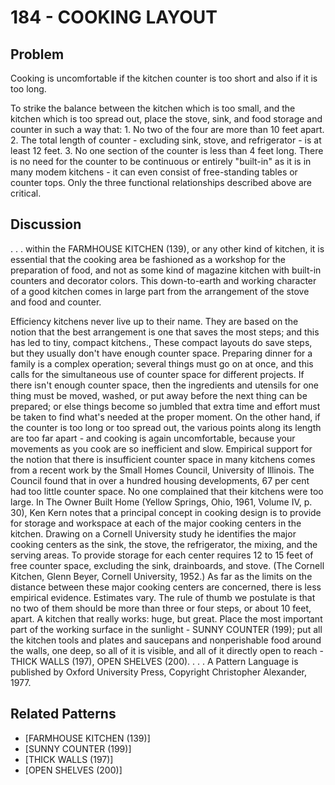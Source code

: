 # 184 - COOKING LAYOUT

## Problem

Cooking is uncomfortable if the kitchen counter is too short and also if it is too long.

To strike the balance between the kitchen which is too small, and the kitchen which is too spread out, place the stove, sink, and food storage and counter in such a way that: 1. No two of the four are more than 10 feet apart. 2. The total length of counter - excluding sink, stove, and refrigerator - is at least 12 feet. 3. No one section of the counter is less than 4 feet long. There is no need for the counter to be continuous or entirely "built-in" as it is in many modem kitchens - it can even consist of free-standing tables or counter tops. Only the three functional relationships described above are critical.

## Discussion

. . . within the FARMHOUSE KITCHEN (139), or any other kind of kitchen, it is essential that the cooking area be fashioned as a workshop for the preparation of food, and not as some kind of magazine kitchen with built-in counters and decorator colors. This down-to-earth and working character of a good kitchen comes in large part from the arrangement of the stove and food and counter.

Efficiency kitchens never live up to their name. They are based on the notion that the best arrangement is one that saves the most steps; and this has led to tiny, compact kitchens., These compact layouts do save steps, but they usually don't have enough counter space. Preparing dinner for a family is a complex operation; several things must go on at once, and this calls for the simultaneous use of counter space for different projects. If there isn't enough counter space, then the ingredients and utensils for one thing must be moved, washed, or put away before the next thing can be prepared; or else things become so jumbled that extra time and effort must be taken to find what's needed at the proper moment. On the other hand, if the counter is too long or too spread out, the various points along its length are too far apart - and cooking is again uncomfortable, because your movements as you cook are so inefficient and slow. Empirical support for the notion that there is insufficient counter space in many kitchens comes from a recent work by the Small Homes Council, University of Illinois. The Council found that in over a hundred housing developments, 67 per cent had too little counter space. No one complained that their kitchens were too large. In The Owner Built Home (Yellow Springs, Ohio, 1961, Volume IV, p. 30), Ken Kern notes that a principal concept in cooking design is to provide for storage and workspace at each of the major cooking centers in the kitchen. Drawing on a Cornell University study he identifies the major cooking centers as the sink, the stove, the refrigerator, the mixing, and the serving areas. To provide storage for each center requires 12 to 15 feet of free counter space, excluding the sink, drainboards, and stove. (The Cornell Kitchen, Glenn Beyer, Cornell University, 1952.) As far as the limits on the distance between these major cooking centers are concerned, there is less empirical evidence. Estimates vary. The rule of thumb we postulate is that no two of them should be more than three or four steps, or about 10 feet, apart. A kitchen that really works: huge, but great. Place the most important part of the working surface in the sunlight - SUNNY COUNTER (199); put all the kitchen tools and plates and saucepans and nonperishable food around the walls, one deep, so all of it is visible, and all of it directly open to reach - THICK WALLS (197), OPEN SHELVES (200). . . . A Pattern Language is published by Oxford University Press, Copyright Christopher Alexander, 1977.

## Related Patterns

- [FARMHOUSE KITCHEN (139)]
- [SUNNY COUNTER (199)]
- [THICK WALLS (197)]
- [OPEN SHELVES (200)]
